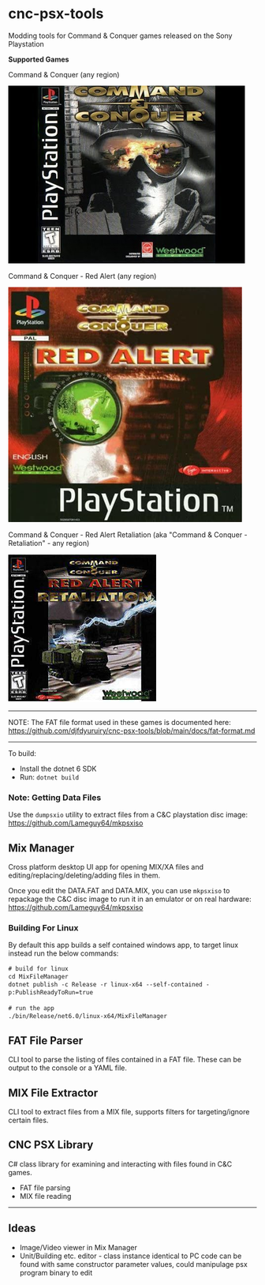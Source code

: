 # cnc-psx-tools

Modding tools for Command &amp; Conquer games released on the Sony Playstation

**Supported Games**

Command & Conquer (any region)

![Best Game Ever Made](docs/cnc.jpg)

Command & Conquer - Red Alert (any region)

![Best Game Ever Made](docs/ra.jpg)

Command & Conquer - Red Alert Retaliation (aka "Command & Conquer - Retaliation" - any region)

![Best Game Ever Made](docs/rar.jpg)

---

NOTE: The FAT file format used in these games is documented here: https://github.com/djfdyuruiry/cnc-psx-tools/blob/main/docs/fat-format.md

---

To build:

- Install the dotnet 6 SDK
- Run: `dotnet build`

### Note: Getting Data Files

Use the `dumpsxio` utility to extract files from a C&C playstation disc image: https://github.com/Lameguy64/mkpsxiso

## Mix Manager

Cross platform desktop UI app for opening MIX/XA files and editing/replacing/deleting/adding files in them. 

Once you edit the DATA.FAT and DATA.MIX, you can use `mkpsxiso` to repackage the C&C disc image to run it in an emulator or on real hardware: https://github.com/Lameguy64/mkpsxiso

### Building For Linux

By default this app builds a self contained windows app, to target linux instead run the below commands:

```
# build for linux
cd MixFileManager
dotnet publish -c Release -r linux-x64 --self-contained -p:PublishReadyToRun=true

# run the app
./bin/Release/net6.0/linux-x64/MixFileManager
```

## FAT File Parser

CLI tool to parse the listing of files contained in a FAT file. These can be output to the console or a YAML file.

## MIX File Extractor

CLI tool to extract files from a MIX file, supports filters for targeting/ignore certain files.

## CNC PSX Library

C# class library for examining and interacting with files found in C&C games.

- FAT file parsing
- MIX file reading

---

## Ideas

- Image/Video viewer in Mix Manager
- Unit/Building etc. editor - class instance identical to PC code can be found with same constructor parameter values, could manipulage psx program binary to edit
